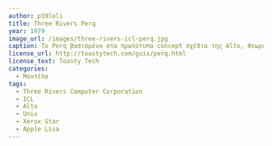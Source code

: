 ```yaml
---
author: p19loli
title: Three Rivers Perq
year: 1979
image_url: /images/three-rivers-icl-perq.jpg
caption: Το Perq βασισμένο στα πρωτότυπα concept σχέδια της Alto, θεωρείται ως το πρώτο εμπορικό graphical workstation, κατασκευασμένο από την εταιρία Three Rivers Computer Corporation. Ο αριθμός των Perqs που κυκλοφόρησαν ήταν περιορισμένος, περίπου 5000, ωστόσο η χρήση τους σε πανεπιστήμια και έρευνες ήταν σημαντική, μιας και η κύρια αρχική τους χρήση ήταν η κατασκευή λογισμικών.
license_url: http://toastytech.com/guis/perq.html
license_text: Toasty Tech
categories:
  - Μοντέλα
tags:
  - Three Rivers Computer Corporation
  - ICL
  - Alto
  - Unix
  - Xerox Star
  - Apple Lisa
---
```

